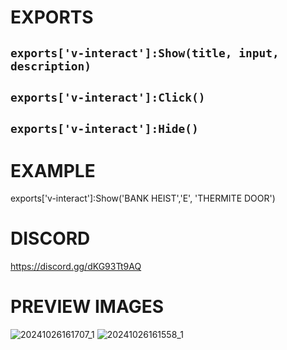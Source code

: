 # EXPORTS
## `exports['v-interact']:Show(title, input, description)`
## `exports['v-interact']:Click()`
## `exports['v-interact']:Hide()`


# EXAMPLE
exports['v-interact']:Show('BANK HEIST','E', 'THERMITE DOOR')

# DISCORD
https://discord.gg/dKG93Tt9AQ

# PREVIEW IMAGES
![20241026161707_1](https://github.com/user-attachments/assets/1da1b4cd-2b52-4d26-8da0-150536cf55c7)
![20241026161558_1](https://github.com/user-attachments/assets/01981513-16f2-4232-91db-f6cd0a204f9d)
